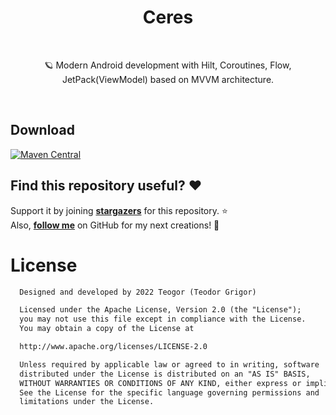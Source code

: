<h1 align="center">Ceres</h1>
<br>

<p align="center">
🪐 Modern Android development with Hilt, Coroutines, Flow, JetPack(ViewModel) based on MVVM architecture.
</p>
<br>

## Download
[![Maven Central](https://img.shields.io/maven-central/v/dev.teogor/ceres.svg?label=Maven%20Central)](https://search.maven.org/search?q=g:%22dev.teogor%22%20AND%20a:%22ceres-core%22)

## Find this repository useful? :heart:
Support it by joining __[stargazers](https://github.com/teogor/ceres/stargazers)__ for this repository. :star: <br>
Also, __[follow me](https://github.com/teogor)__ on GitHub for my next creations! 🤩

# License
```xml
  Designed and developed by 2022 Teogor (Teodor Grigor)

  Licensed under the Apache License, Version 2.0 (the "License");
  you may not use this file except in compliance with the License.
  You may obtain a copy of the License at

  http://www.apache.org/licenses/LICENSE-2.0

  Unless required by applicable law or agreed to in writing, software
  distributed under the License is distributed on an "AS IS" BASIS,
  WITHOUT WARRANTIES OR CONDITIONS OF ANY KIND, either express or implied.
  See the License for the specific language governing permissions and
  limitations under the License.
```
